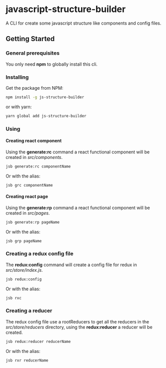 # javascript-structure-builder
A CLI for create some javascript structure like components and config files. 

## Getting Started

### General prerequisites
You only need **npm** to globally install this cli.

### Installing

Get the package from NPM:

```bash
npm install -g js-structure-builder
```

or with yarn:

```bash
yarn global add js-structure-builder
```

### Using

#### Creating react component

Using the **generate:rc** command a react functional component will be created in *src/components*.
```bash
jsb generate:rc componentName
```
Or with the alias:
```bash
jsb grc componentName
```

#### Creating react page

Using the **generate:rp** command a react functional component will be created in *src/pages*.
```bash
jsb generate:rp pageName
```
Or with the alias:
```bash
jsb grp pageName
```

### Creating a redux config file

The **redux:config** command will create a config file for redux in
*src/store/index.js*.
```bash
jsb redux:config
```
Or with the alias:
```bash
jsb rxc 
```

### Creating a reducer

The redux config file use a rootReducers to get all the reducers
in the *src/store/reducers* directory, using the **redux:reducer** 
a reducer will be created.
```bash
jsb redux:reducer reducerName
```
Or with the alias:
```bash
jsb rxr reducerName 
```
